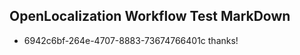 ## OpenLocalization Workflow Test MarkDown
* 6942c6bf-264e-4707-8883-73674766401c thanks!

<!--HONumber=Jul16_HO3-->


